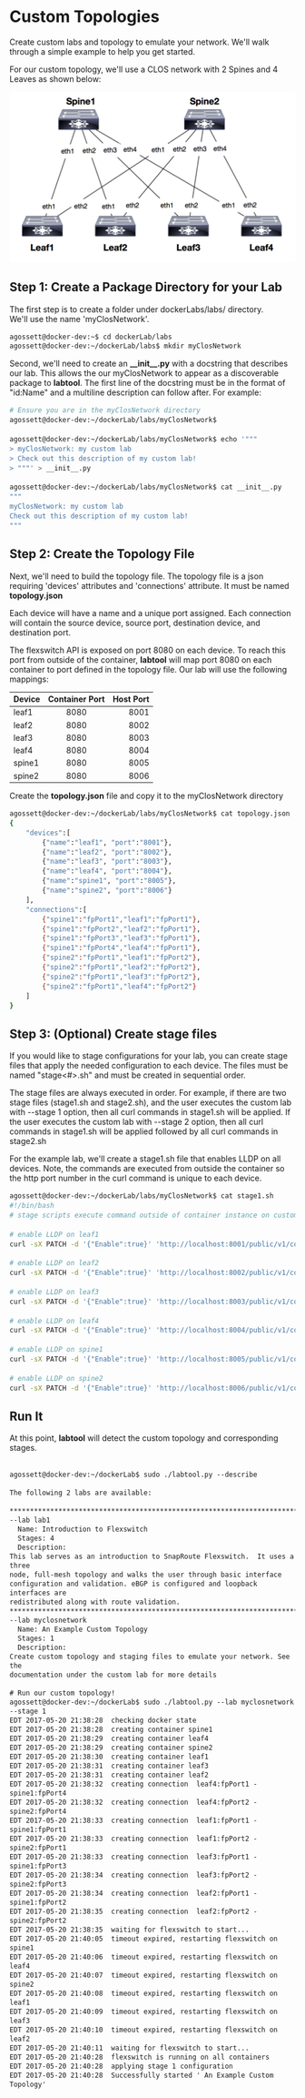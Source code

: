 
# Custom Topologies

Create custom labs and topology to emulate your network. We'll walk
through a simple example to help you get started.

For our custom topology, we'll use a CLOS network with 2 Spines and 4 Leaves 
as shown below:

![alt text](./lab_custom_topology.png)

## Step 1: Create a Package Directory for your Lab

The first step is to create a folder under dockerLabs/labs/ directory.  
We'll use the name 'myClosNetwork'.

```bash
agossett@docker-dev:~$ cd dockerLab/labs
agossett@docker-dev:~/dockerLab/labs$ mkdir myClosNetwork
```

Second, we'll need to create an **\_\_init\_\_.py** with a docstring that 
describes our lab. This allows the our myClosNetwork to appear as a 
discoverable package to  **labtool**.
The first line of the docstring must be in the format of
"id:Name" and a multiline description can follow after. For example:

```bash
# Ensure you are in the myClosNetwork directory
agossett@docker-dev:~/dockerLab/labs/myClosNetwork$ 

agossett@docker-dev:~/dockerLab/labs/myClosNetwork$ echo '"""
> myClosNetwork: my custom lab
> Check out this description of my custom lab!
> """' > __init__.py

agossett@docker-dev:~/dockerLab/labs/myClosNetwork$ cat __init__.py
"""
myClosNetwork: my custom lab
Check out this description of my custom lab!
"""
```

## Step 2: Create the Topology File

Next, we'll need to build the topology file. The topology file is a json
requiring 'devices' attributes and 'connections' attribute.  It must be
named **topology.json**

Each device will have a name and a unique port assigned.  Each connection 
will contain the source device, source port, destination device, and 
destination port.

The flexswitch API is exposed on port 8080 on each device. To reach this port
from outside of the container, **labtool** will map port 8080 on each container
to port defined in the topology file.  Our lab will use the following mappings:

| Device   | Container Port | Host Port |
| -------- |:--------------:| ---------:|
| leaf1    | 8080           | 8001      |
| leaf2    | 8080           | 8002      |
| leaf3    | 8080           | 8003      |
| leaf4    | 8080           | 8004      |
| spine1   | 8080           | 8005      |
| spine2   | 8080           | 8006      |

Create the **topology.json** file and copy it to the myClosNetwork directory

```bash
agossett@docker-dev:~/dockerLab/labs/myClosNetwork$ cat topology.json
{
    "devices":[
        {"name":"leaf1", "port":"8001"},
        {"name":"leaf2", "port":"8002"},
        {"name":"leaf3", "port":"8003"},
        {"name":"leaf4", "port":"8004"},
        {"name":"spine1", "port":"8005"},
        {"name":"spine2", "port":"8006"}
    ],
    "connections":[
        {"spine1":"fpPort1","leaf1":"fpPort1"},
        {"spine1":"fpPort2","leaf2":"fpPort1"},
        {"spine1":"fpPort3","leaf3":"fpPort1"},
        {"spine1":"fpPort4","leaf4":"fpPort1"},
        {"spine2":"fpPort1","leaf1":"fpPort2"},
        {"spine2":"fpPort1","leaf2":"fpPort2"},
        {"spine2":"fpPort1","leaf3":"fpPort2"},
        {"spine2":"fpPort1","leaf4":"fpPort2"}
    ]
}
```

## Step 3: (Optional) Create stage files

If you would like to stage configurations for your lab, you can create 
stage files that apply the needed configuration to each device. The 
files must be named "stage<#>.sh" and must be created in sequential order.

The stage files are always executed in order.  For example, if there are
two stage files (stage1.sh and stage2.sh), and the user executes the 
custom lab with --stage 1 option, then all curl commands in stage1.sh will
be applied.  If the user executes the custom lab with --stage 2 option,
then all curl commands in stage1.sh will be applied followed by all curl
commands in stage2.sh

For the example lab, we'll create a stage1.sh file that enables LLDP on
all devices.  Note, the commands are executed from outside the container
so the http port number in the curl command is unique to each device.

```bash
agossett@docker-dev:~/dockerLab/labs/myClosNetwork$ cat stage1.sh
#!/bin/bash
# stage scripts execute command outside of container instance on custom port

# enable LLDP on leaf1
curl -sX PATCH -d '{"Enable":true}' 'http://localhost:8001/public/v1/config/LLDPGlobal'

# enable LLDP on leaf2
curl -sX PATCH -d '{"Enable":true}' 'http://localhost:8002/public/v1/config/LLDPGlobal'

# enable LLDP on leaf3
curl -sX PATCH -d '{"Enable":true}' 'http://localhost:8003/public/v1/config/LLDPGlobal'

# enable LLDP on leaf4
curl -sX PATCH -d '{"Enable":true}' 'http://localhost:8004/public/v1/config/LLDPGlobal'

# enable LLDP on spine1
curl -sX PATCH -d '{"Enable":true}' 'http://localhost:8005/public/v1/config/LLDPGlobal'

# enable LLDP on spine2
curl -sX PATCH -d '{"Enable":true}' 'http://localhost:8006/public/v1/config/LLDPGlobal'
```

## Run It

At this point, **labtool** will detect the custom topology and corresponding stages.

```

agossett@docker-dev:~/dockerLab$ sudo ./labtool.py --describe

The following 2 labs are available:

********************************************************************************
--lab lab1
  Name: Introduction to Flexswitch
  Stages: 4
  Description:
This lab serves as an introduction to SnapRoute Flexswitch.  It uses a three
node, full-mesh topology and walks the user through basic interface
configuration and validation. eBGP is configured and loopback interfaces are
redistributed along with route validation.
********************************************************************************
--lab myclosnetwork
  Name: An Example Custom Topology
  Stages: 1
  Description:
Create custom topology and staging files to emulate your network. See the
documentation under the custom lab for more details

# Run our custom topology!
agossett@docker-dev:~/dockerLab$ sudo ./labtool.py --lab myclosnetwork --stage 1
EDT 2017-05-20 21:38:28  checking docker state
EDT 2017-05-20 21:38:28  creating container spine1
EDT 2017-05-20 21:38:29  creating container leaf4
EDT 2017-05-20 21:38:29  creating container spine2
EDT 2017-05-20 21:38:30  creating container leaf1
EDT 2017-05-20 21:38:31  creating container leaf3
EDT 2017-05-20 21:38:31  creating container leaf2
EDT 2017-05-20 21:38:32  creating connection  leaf4:fpPort1 - spine1:fpPort4
EDT 2017-05-20 21:38:32  creating connection  leaf4:fpPort2 - spine2:fpPort4
EDT 2017-05-20 21:38:33  creating connection  leaf1:fpPort1 - spine1:fpPort1
EDT 2017-05-20 21:38:33  creating connection  leaf1:fpPort2 - spine2:fpPort1
EDT 2017-05-20 21:38:33  creating connection  leaf3:fpPort1 - spine1:fpPort3
EDT 2017-05-20 21:38:34  creating connection  leaf3:fpPort2 - spine2:fpPort3
EDT 2017-05-20 21:38:34  creating connection  leaf2:fpPort1 - spine1:fpPort2
EDT 2017-05-20 21:38:35  creating connection  leaf2:fpPort2 - spine2:fpPort2
EDT 2017-05-20 21:38:35  waiting for flexswitch to start...
EDT 2017-05-20 21:40:05  timeout expired, restarting flexswitch on spine1
EDT 2017-05-20 21:40:06  timeout expired, restarting flexswitch on leaf4
EDT 2017-05-20 21:40:07  timeout expired, restarting flexswitch on spine2
EDT 2017-05-20 21:40:08  timeout expired, restarting flexswitch on leaf1
EDT 2017-05-20 21:40:09  timeout expired, restarting flexswitch on leaf3
EDT 2017-05-20 21:40:10  timeout expired, restarting flexswitch on leaf2
EDT 2017-05-20 21:40:11  waiting for flexswitch to start...
EDT 2017-05-20 21:40:28  flexswitch is running on all containers
EDT 2017-05-20 21:40:28  applying stage 1 configuration
EDT 2017-05-20 21:40:28  Successfully started ' An Example Custom Topology'

```



